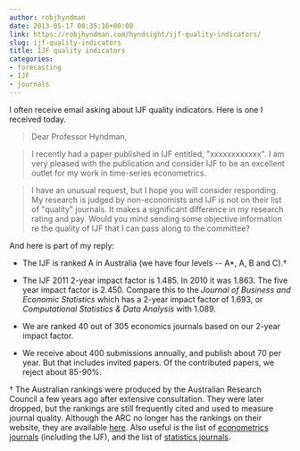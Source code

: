 ```yaml
---
author: robjhyndman
date: 2013-05-17 00:35:16+00:00
link: https://robjhyndman.com/hyndsight/ijf-quality-indicators/
slug: ijf-quality-indicators
title: IJF quality indicators
categories:
- forecasting
- IJF
- journals
---
```


I often receive email asking about IJF quality indicators. Here is one I received today.


>Dear Professor Hyndman,

>I recently had a paper published in IJF entitled, "xxxxxxxxxxxx". I am very pleased with the publication and consider IJF to be an excellent outlet for my work in time-series econometrics.

>I have an unusual request, but I hope you will consider responding. My research is judged by non-economists and IJF is not on their list of "quality" journals. It makes a significant difference in my research rating and pay. Would you mind sending some objective information re the quality of IJF that I can pass along to the committee?


And here is part of my reply:



	
  * The IJF is ranked A in Australia (we have four levels -- A*, A, B and C).†

	
  * The IJF 2011 2-year impact factor is 1.485. In 2010 it was 1.863. The five year impact factor is 2.450. Compare this to the _Journal of Business and Economic Statistics_ which has a 2-year impact factor of 1.693, or _Computational Statistics & Data Analysis_ with 1.089.

	
  * We are ranked 40 out of 305 economics journals based on our 2-year impact factor.

	
  * We receive about 400 submissions annually, and publish about 70 per year. But that includes invited papers. Of the contributed papers, we reject about 85-90%.


† The Australian rankings were produced by the Australian Research Council a few years ago after extensive consultation. They were later dropped, but the rankings are still frequently cited and used to measure journal quality. Although the ARC no longer has the rankings on their website, they are available [here](http://lamp.infosys.deakin.edu.au/era/?page=namesel). Also useful is the list of [econometrics journals](http://lamp.infosys.deakin.edu.au/era/?page=fordet&selfor=1403) (including the IJF), and the list of [statistics journals](http://lamp.infosys.deakin.edu.au/era/?page=fordet&selfor=0104).
